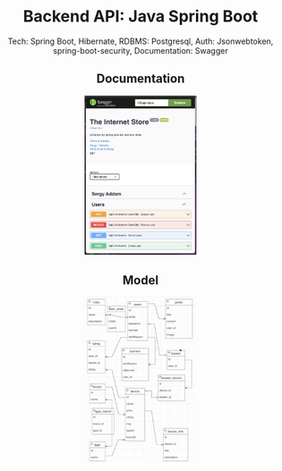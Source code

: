 <div align="center">
    <h1>Backend API: Java Spring Boot</h1>
        <p>
            Tech: Spring Boot, Hibernate, RDBMS: Postgresql, Auth: Jsonwebtoken, spring-boot-security, Documentation: Swagger
        </p>    
        <p>
        <h2>Documentation</h2>
        <img src="./.github/swagger.png" width="200" alt="Doc" />
    </p>
    <p>
        <h2>Model</h2>
        <img src="./.github/model.png" width="200" alt="Model" />
    </p> 
</div>

